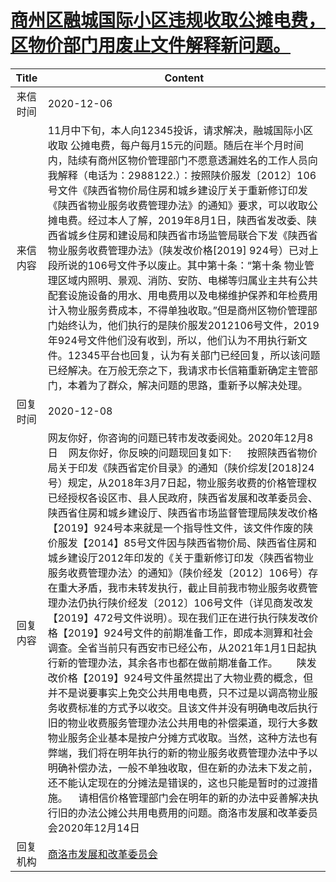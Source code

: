 # <a href="http://www.shangluo.gov.cn/zmhd/ldxxxx.jsp?urltype=leadermail.LeaderMailContentUrl&wbtreeid=1112&leadermailid=6677">商州区融城国际小区违规收取公摊电费，区物价部门用废止文件解释新问题。</a>
|Title|Content|
|:---:|---|
|来信时间|2020-12-06|
|来信内容|11月中下旬，本人向12345投诉，请求解决，融城国际小区收取 公摊电费，每户每月15元的问题。随后在半个月时间内，陆续有商州区物价管理部门不愿意透漏姓名的工作人员向我解释（电话为：2988122.）：按照陕价服发〔2012〕106号文件《陕西省物价局住房和城乡建设厅关于重新修订印发《陕西省物业服务收费管理办法》的通知》要求，可以收取公摊电费。经过本人了解，2019年8月1日，陕西省发改委、陕西省城乡住房和建设局和陕西省市场监管局联合下发《陕西省物业服务收费管理办法》（陕发改价格[2019] 924号）已对上段所说的106号文件予以废止。其中第十条：“第十条 物业管理区域内照明、景观、消防、安防、电梯等归属业主共有公共配套设施设备的用水、用电费用以及电梯维护保养和年检费用计入物业服务费成本，不得单独收取。”但是商州区物价管理部门始终认为，他们执行的是陕价服发2012106号文件，2019年924号文件他们没有收到，所以，他们认为不用执行新文件。12345平台也回复，认为有关部门已经回复，所以该问题已经解决。在万般无奈之下，我请求市长信箱重新确定主管部门，本着为了群众，解决问题的思路，重新予以解决处理。|
|回复时间|2020-12-08|
|回复内容|网友你好，你咨询的问题已转市发改委阅处。2020年12月8日    网友你好，你反映的问题现回复如下:      按照陕西省物价局关于印发《陕西省定价目录》的通知（陕价综发[2018]24号）规定，从2018年3月7日起，物业服务收费的价格管理权已经授权各设区市、县人民政府，陕西省发展和改革委员会、陕西省住房和城乡建设厅、陕西省市场监督管理局陕发改价格【2019】924号本来就是一个指导性文件，该文件作废的陕价服发【2014】85号文件因与陕西省物价局、陕西省住房和城乡建设厅2012年印发的《关于重新修订印发〈陕西省物业服务收费管理办法〉的通知》（陕价经发〔2012〕106号）存在重大矛盾，我市未转发执行，截止目前我市物业服务收费管理办法仍执行陕价经发〔2012〕106号文件（详见商发改发【2019】472号文件说明）。现在我们正在进行执行陕发改价格【2019】924号文件的前期准备工作，即成本测算和社会调查。全省当前只有西安市已经公布，从2021年1月1日起执行新的管理办法，其余各市也都在做前期准备工作。       陕发改价格【2019】924号文件虽然提出了大物业费的概念，但并不是说要事实上免交公共用电电费，只不过是以调高物业服务收费标准的方式予以收交。且该文件并没有明确电改后执行旧的物业收费服务管理办法公共用电的补偿渠道，现行大多数物业服务企业基本是按户分摊方式收取。当然，这种方法也有弊端，我们将在明年执行的新的物业服务收费管理办法中予以明确补偿办法，一般不单独收取，但在新的办法未下发之前，还不能认定现在的分摊法是错误的，这也只能是暂时的过渡措施。    请相信价格管理部门会在明年的新的办法中妥善解决执行旧的办法公摊公共用电费用的问题。商洛市发展和改革委员会2020年12月14日|
|回复机构|<a href="../../categories/agencies/商洛市发展和改革委员会.md">商洛市发展和改革委员会</a>|